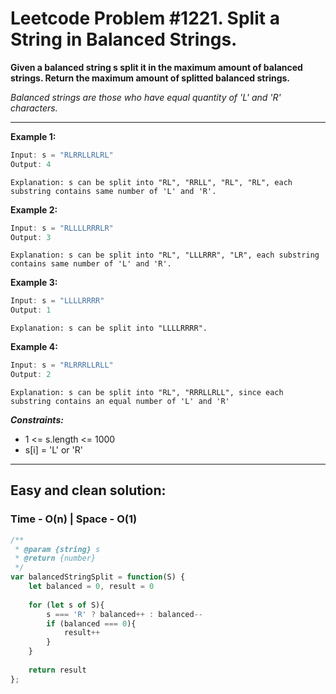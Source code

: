 # Leetcode Problem #1221. Split a String in Balanced Strings.

**Given a balanced string s split it in the maximum amount of balanced strings. Return the maximum amount of splitted balanced strings.**

_Balanced strings are those who have equal quantity of 'L' and 'R' characters._

---

**Example 1:**

```javascript
Input: s = "RLRRLLRLRL"
Output: 4
```
`Explanation: s can be split into "RL", "RRLL", "RL", "RL", each substring contains same number of 'L' and 'R'.`

**Example 2:**

```javascript
Input: s = "RLLLLRRRLR"
Output: 3
```
`Explanation: s can be split into "RL", "LLLRRR", "LR", each substring contains same number of 'L' and 'R'.`

**Example 3:**

```javascript
Input: s = "LLLLRRRR"
Output: 1
```
`Explanation: s can be split into "LLLLRRRR".`

**Example 4:**

```javascript
Input: s = "RLRRRLLRLL"
Output: 2
```

`Explanation: s can be split into "RL", "RRRLLRLL", since each substring contains an equal number of 'L' and 'R'`
 

_**Constraints:**_

- 1 <= s.length <= 1000
- s[i] = 'L' or 'R'

---

## Easy and clean solution:
### Time - O(n) | Space - O(1)

```javascript
/**
 * @param {string} s
 * @return {number}
 */
var balancedStringSplit = function(S) {
    let balanced = 0, result = 0
    
    for (let s of S){
        s === 'R' ? balanced++ : balanced--
        if (balanced === 0){
            result++
        }
    }
    
    return result
};
```
